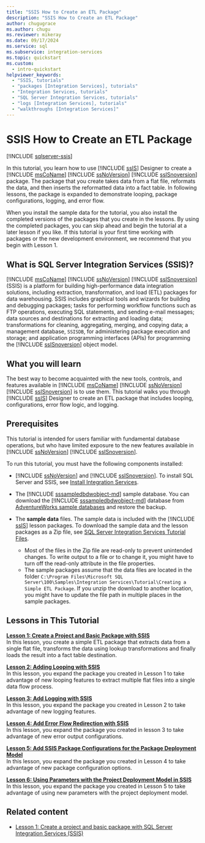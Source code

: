 ```yaml
---
title: "SSIS How to Create an ETL Package"
description: "SSIS How to Create an ETL Package"
author: chugugrace
ms.author: chugu
ms.reviewer: mikeray
ms.date: 09/17/2024
ms.service: sql
ms.subservice: integration-services
ms.topic: quickstart
ms.custom:
  - intro-quickstart
helpviewer_keywords:
  - "SSIS, tutorials"
  - "packages [Integration Services], tutorials"
  - "Integration Services, tutorials"
  - "SQL Server Integration Services, tutorials"
  - "logs [Integration Services], tutorials"
  - "walkthroughs [Integration Services]"
---
```

# SSIS How to Create an ETL Package

[!INCLUDE [sqlserver-ssis](../includes/applies-to-version/sqlserver-ssis.md)]

In this tutorial, you learn how to use [!INCLUDE [ssIS](../includes/ssis-md.md)] Designer to create a [!INCLUDE [msCoName](../includes/msconame-md.md)] [!INCLUDE [ssNoVersion](../includes/ssnoversion-md.md)] [!INCLUDE [ssISnoversion](../includes/ssisnoversion-md.md)] package. The package that you create takes data from a flat file, reformats the data, and then inserts the reformatted data into a fact table. In following lessons, the package is expanded to demonstrate looping, package configurations, logging, and error flow.

When you install the sample data for the tutorial, you also install the completed versions of the packages that you create in the lessons. By using the completed packages, you can skip ahead and begin the tutorial at a later lesson if you like. If this tutorial is your first time working with packages or the new development environment, we recommend that you begin with Lesson 1.

## What is SQL Server Integration Services (SSIS)?

[!INCLUDE [msCoName](../includes/msconame-md.md)] [!INCLUDE [ssNoVersion](../includes/ssnoversion-md.md)] [!INCLUDE [ssISnoversion](../includes/ssisnoversion-md.md)] (SSIS) is a platform for building high-performance data integration solutions, including extraction, transformation, and load (ETL) packages for data warehousing. SSIS includes graphical tools and wizards for building and debugging packages; tasks for performing workflow functions such as FTP operations, executing SQL statements, and sending e-mail messages; data sources and destinations for extracting and loading data; transformations for cleaning, aggregating, merging, and copying data; a management database, `SSISDB`, for administering package execution and storage; and application programming interfaces (APIs) for programming the [!INCLUDE [ssISnoversion](../includes/ssisnoversion-md.md)] object model.

## What you will learn

The best way to become acquainted with the new tools, controls, and features available in [!INCLUDE [msCoName](../includes/msconame-md.md)] [!INCLUDE [ssNoVersion](../includes/ssnoversion-md.md)] [!INCLUDE [ssISnoversion](../includes/ssisnoversion-md.md)] is to use them. This tutorial walks you through [!INCLUDE [ssIS](../includes/ssis-md.md)] Designer to create an ETL package that includes looping, configurations, error flow logic, and logging.

## Prerequisites

This tutorial is intended for users familiar with fundamental database operations, but who have limited exposure to the new features available in [!INCLUDE [ssNoVersion](../includes/ssnoversion-md.md)] [!INCLUDE [ssISnoversion](../includes/ssisnoversion-md.md)].

To run this tutorial, you must have the following components installed:

- [!INCLUDE [ssNoVersion](../includes/ssnoversion-md.md)] and [!INCLUDE [ssISnoversion](../includes/ssisnoversion-md.md)]. To install SQL Server and SSIS, see [Install Integration Services](install-windows/install-integration-services.md).

- The [!INCLUDE [sssampledbdwobject-md](../includes/sssampledbdwobject-md.md)] sample database. You can download the [!INCLUDE [sssampledbdwobject-md](../includes/sssampledbdwobject-md.md)] database from [AdventureWorks sample databases](https://github.com/Microsoft/sql-server-samples/releases/tag/adventureworks) and restore the backup.

- The **sample data** files. The sample data is included with the [!INCLUDE [ssIS](../includes/ssis-md.md)] lesson packages. To download the sample data and the lesson packages as a Zip file, see [SQL Server Integration Services Tutorial Files](https://www.microsoft.com/download/details.aspx?id=56827).

  - Most of the files in the Zip file are read-only to prevent unintended changes. To write output to a file or to change it, you might have to turn off the read-only attribute in the file properties.
  - The sample packages assume that the data files are located in the folder `C:\Program Files\Microsoft SQL Server\100\Samples\Integration Services\Tutorial\Creating a Simple ETL Package`. If you unzip the download to another location, you might have to update the file path in multiple places in the sample packages.

## Lessons in This Tutorial

[**Lesson 1: Create a Project and Basic Package with SSIS**](../integration-services/lesson-1-create-a-project-and-basic-package-with-ssis.md)  
In this lesson, you create a simple ETL package that extracts data from a single flat file, transforms the data using lookup transformations and finally loads the result into a fact table destination.

[**Lesson 2: Adding Looping with SSIS**](../integration-services/lesson-2-adding-looping-with-ssis.md)  
In this lesson, you expand the package you created in Lesson 1 to take advantage of new looping features to extract multiple flat files into a single data flow process.

[**Lesson 3: Add Logging with SSIS**](../integration-services/lesson-3-add-logging-with-ssis.md)  
In this lesson, you expand the package you created in Lesson 2 to take advantage of new logging features.

[**Lesson 4: Add Error Flow Redirection with SSIS**](../integration-services/lesson-4-add-error-flow-redirection-with-ssis.md)  
In this lesson, you expand the package you created in lesson 3 to take advantage of new error output configurations.

[**Lesson 5: Add SSIS Package Configurations for the Package Deployment Model**](../integration-services/lesson-5-add-ssis-package-configurations-for-the-package-deployment-model.md)  
In this lesson, you expand the package you created in Lesson 4 to take advantage of new package configuration options.

[**Lesson 6: Using Parameters with the Project Deployment Model in SSIS**](../integration-services/lesson-6-using-parameters-with-the-project-deployment-model-in-ssis.md)  
In this lesson, you expand the package you created in Lesson 5 to take advantage of using new parameters with the project deployment model.

## Related content

- [Lesson 1: Create a project and basic package with SQL Server Integration Services (SSIS)](lesson-1-create-a-project-and-basic-package-with-ssis.md)

